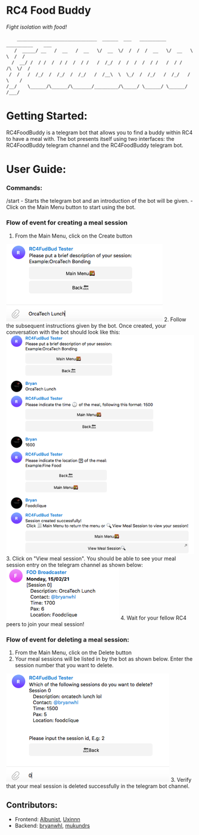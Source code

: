 RC4 Food Buddy
===============
*Fight isolation with food!*

        ______________________________  ______  ___   __________  __________    ___
       /  _____/ __   /  __   /  __   \/  __  \/  /  /  /  __   \/  __   \  \  /  /
      /  __/ /  / /  /  / /  /  / /   /  /_/  /  /  /  /  / /   /  / /   /\  \/  /
     /  /   /  /_/  /  /_/  /  /_/   /  /__\  \  \_/  /  /_/   /  /_/   /  \    /
    /__/    \______/\______/\_______/_________/\_____/ \______/ \______/   /___/

# Getting Started:

RC4FoodBuddy is a telegram bot that allows you to find a buddy within RC4 to have a meal with. The bot presents itself using two interfaces: the RC4FoodBuddy telegram channel and the RC4FoodBuddy telegram bot.

# User Guide:

### Commands:
/start 
	- Starts the telegram bot and an introduction of the bot will be given.
	- Click on the Main Menu button to start using the bot.

### Flow of event for creating a meal session

1. From the Main Menu, click on the Create button
<img src = "/images/ss1.png" title="Screenshot after clicking on the Create Button">
2. Follow the subsequent instructions given by the bot. Once created, your conversation with the bot should look like this:
<img src = "/images/ss2.png" title="Screenshot of the conversation with the bot upon successful creation of meal session">
3. Click on "View meal session". You should be able to see your meal session entry on the telegram channel as shown below:
<img src = "/images/ss3.png" title="Screenshot of the channel after meal session is registered">
4. Wait for your fellow RC4 peers to join your meal session!

### Flow of event for deleting a meal session:

1. From the Main Menu, click on the Delete button
2. Your meal sessions will be listed in by the bot as shown below. Enter the session number that you want to delete.
<img src = "/images/ss4.png" title="Screenshot after clicking on the Delete Button">
3. Verify that your meal session is deleted successfully in the telegram bot channel.



<!-- ### Prerequisites
* A valid telegram bot and bot token.
* A telegram channel, with the bot having administrator privileges.
* Python and pip installed.

**Step 1:**

Download or clone this repository.

**Step 2:**

Go to project root and run `pip install -r requirements.txt` to get required python libraries.

**Step 3:**

Go to main.py and replace CHANNEL_HANDLE, CHANNEL_URL, BOT_TOKEN with appropriate values.

**Step 4:**

Run the project using `python main.py`.
 -->


## Contributors:
 * Frontend: [Albunist](https://github.com/Albunist), [Uxinnn](https://github.com/Uxinnn)
 * Backend: [bryanwhl](https://github.com/bryanwhl), [mukundrs](https://github.com/mukundrs)
